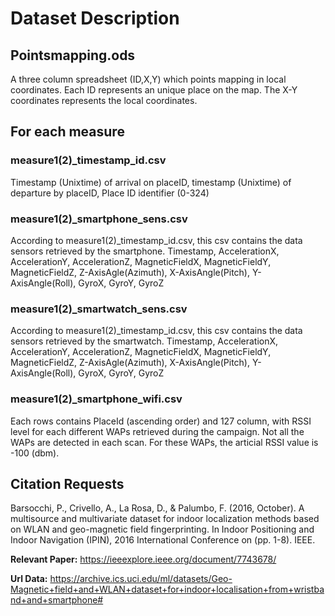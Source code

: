 # Dataset Description

## Pointsmapping.ods

A three column spreadsheet (ID,X,Y) which points mapping in local coordinates.
Each ID represents an unique place on the map. The X-Y coordinates represents the local coordinates.

## For each measure

### **measure1(2)_timestamp_id.csv**

Timestamp (Unixtime) of arrival on placeID, timestamp (Unixtime) of departure by placeID, Place ID identifier (0-324)

### **measure1(2)_smartphone_sens.csv**

According to measure1(2)_timestamp_id.csv, this csv contains the data sensors retrieved by the smartphone.
Timestamp, AccelerationX, AccelerationY, AccelerationZ, MagneticFieldX, MagneticFieldY, MagneticFieldZ, Z-AxisAgle(Azimuth), X-AxisAngle(Pitch), Y-AxisAngle(Roll), GyroX, GyroY, GyroZ

### **measure1(2)_smartwatch_sens.csv**

According to measure1(2)_timestamp_id.csv, this csv contains the data sensors retrieved by the smartwatch.
Timestamp, AccelerationX, AccelerationY, AccelerationZ, MagneticFieldX, MagneticFieldY, MagneticFieldZ, Z-AxisAgle(Azimuth), X-AxisAngle(Pitch), Y-AxisAngle(Roll), GyroX, GyroY, GyroZ

### **measure1(2)_smartphone_wifi.csv**

Each rows contains PlaceId (ascending order) and 127 column, with RSSI level for each different
WAPs retrieved during the campaign. Not all the WAPs are detected in each scan.
For these WAPs, the articial RSSI value is -100 (dbm).

## Citation Requests

Barsocchi, P., Crivello, A., La Rosa, D., & Palumbo, F. (2016, October). A multisource and multivariate dataset for indoor localization methods based on WLAN and geo-magnetic field fingerprinting. In Indoor Positioning and Indoor Navigation (IPIN), 2016 International Conference on (pp. 1-8). IEEE.

__Relevant Paper:__
<https://ieeexplore.ieee.org/document/7743678/>

__Url Data:__
<https://archive.ics.uci.edu/ml/datasets/Geo-Magnetic+field+and+WLAN+dataset+for+indoor+localisation+from+wristband+and+smartphone#>